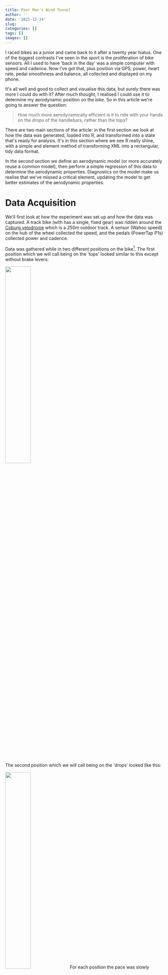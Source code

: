 ```yaml
---
title: Poor Man's Wind Tunnel
author: ''
date: '2021-12-24'
slug: 
categories: []
tags: []
images: []
---
```




I raced bikes as a junior and came back to it after a twenty year hiatus. One of the biggest contrasts I've seen in the sport is the proliferation of bike sensors. All I used to have 'back in the day' was a simple computer with speed and cadence. Now I've got that, plus position via GPS, power, heart rate, pedal smoothness and balance, all collected and displayed on my phone.

It's all well and good to collect and visualise this data, but surely there was more I could do with it? After much thought, I realised I could use it to determine my aerodynamic position on the bike. So in this article we're going to answer the question:

> How much more aerodynamically efficient is it to ride with your hands on the drops of the handlebars, rather than the tops?

There are two main sections of the article: in the first section we look at how the data was generated, loaded into R, and transformed into a state that's ready for analysis. It's in this section where we see R really shine, with a simple and element method of transforming XML into a rectangular, tidy data format. 

In the second section we define an aerodynamic model (or more accurately reuse a common model), then perform a simple regression of this data to determine the aerodynamic properties. Diagnostics on the model make us realise that we've missed a critical element, updating the model to get better estimates of the aerodynamic properties.

# Data Acquisition

We'll first look at how the experiment was set up and how the data was captured. A track bike (with has a single, fixed gear) was ridden around the [Coburg velodrome](https://www.google.com/maps/@-37.7297305,144.9553304,147m/data=!3m1!1e3) which is a 250m outdoor track. A sensor (Wahoo speed) on the hub of the wheel collected the speed, and the pedals (PowerTap P1s) collected power and cadence.

Data was gathered while in two different positions on the bike[^1]. The first position which we will call being on the 'tops' looked similar to this except without brake levers:
[^1]: Images courtesy of [bikegremlin.com](http://bikegremlin.com)

<img src="tops.jpg" style="width:40%;height:40%;" style="display: block; margin: auto;" />

The second position which we will call being on the 'drops' looked like this:

<img src="drops.jpg" style="width:40%;height:40%;" style="display: block; margin: auto;" />
For each position the pace was slowly increasing from 10km/h to to 45km/h in approximately 10km/h increments. For each increment level, the pace was held as close as possible to constant for two laps, increasing to three laps for higher speeds in order to get enough samples.

The experimental environemnt is far from clean, with two main external elements affecting our data generation process: wind, and the lumpyness of the velodrome. Because we are moving around and oval, both of these external elements will add noise to the data, but shouldn't bias it in any one direction. If there was any biasing effect it would be from wind gusts.

What do we expect from the experiment? We're expecting better aerodynamics when in the drops position due to two factors: a reduction in the front on surface area, and a more streamlined shape.

# Transforming the Data

The data is downloaded in TCX (Training Center XML) format. While good for us that it's in a standard structured format, it's not quite in the rectangular tidy data structure that we need for our analysis, so the first step is to extract and transform it. The XML is structured as a single *activity* with one or more *laps*. Each *lap* has *trackpoints* which contain a timestamp and the data collected (speed, power, heartrate, etc). A trackpoint is taken every one second.

The full file is available [here](cycle_data.tcx), but this is a high-level overview of the structure:

```xml
<TrainingCenterDatabase>
    <Activities>
        <Activity>
            <Lap>
                <Track>
                    <Trackpoint>
                        <Time>2022-01-16T00:00:41Z</Time>
                        <DistanceMeters>1.48</DistanceMeters>
                        <HeartRateBpm>
                            <Value>105</Value>
                        </HearthRateBpm>
                        <Cadence>32</Cadence>
                        <Extensions>
                            <TPX>
                                <Speed>3.19</Speed>
                                <Watts>56</Watts>
                            </TPX>
                        </Extensions>
                    </Trackpoint>
                    <!-- Multiple trackpoints (1 second per sample) --> 
                </Track>
            </Lap>
            <!-- Multiple laps (generated manually) -->
        </Activity>
    </Activities>
</TrainingCenterDatabase>
```

Thanks to the XML2 library, XPath queries, the vectorised nature of R, this is quite an easy task:


```r
cycle_data <-
    read_xml('cycle_data.tcx') %>%
    xml_ns_strip() %>%
    xml_find_all('.//Trackpoint[Extensions]') %>%
    {
        tibble(
            time = xml_find_first(., './Time') %>% xml_text() %>% ymd_hms(),
            speed = xml_find_first(., './Extensions/TPX/Speed') %>% xml_double(),
            power = xml_find_first(., './Extensions/TPX/Watts') %>% xml_integer(),
            bpm = xml_find_first(., './HeartRateBpm/Value') %>% xml_integer(),
            cadence = xml_find_first(., './Cadence') %>% xml_integer(),
            lap = xml_find_num(
                .,
                'count(./parent::Track/parent::Lap/preceding-sibling::Lap)'
            ),
        )
    }
```


|time                | speed| power| bpm| cadence| lap|
|:-------------------|-----:|-----:|---:|-------:|---:|
|2022-01-16 00:00:42 |  3.19|    56| 105|      32|   0|
|2022-01-16 00:00:43 |  3.28|   100| 104|      34|   0|
|2022-01-16 00:00:44 |  3.50|    75| 104|      36|   0|
|2022-01-16 00:00:45 |  3.58|    84| 105|      38|   0|
|2022-01-16 00:00:46 |  3.78|    79| 106|      40|   0|
|2022-01-16 00:00:47 |  4.08|    83| 107|      43|   0|
|2022-01-16 00:00:48 |  4.39|   172| 108|      46|   0|
|2022-01-16 00:00:49 |  4.58|   197| 109|      47|   0|
|2022-01-16 00:00:50 |  4.78|   213| 111|      49|   0|
|2022-01-16 00:00:51 |  5.00|   288| 113|      51|   0|

While terseness is elegant it can also make the code difficult to interpret, so I think it's valuable to go through each step of the pipeline:

1. The TCX file is read in as as an *xml_document*
1. The XML is namespaced, but as we're only working with this file we strip the namespace to make our XPath easier to work with.
1. Using the `.//Trackpoint[Extensions]` XPath we find all 'trackpoint' nodes that have a child 'extensions' node. 
    - We do this because some of the trackpoints only have a timestamp with no data.
1. We then construct a data frame (a tibble) by finding and extracting the speed, power, etc from each trachpoint, with the XPaths being relative to the trackpoint node.
    - The braces to stop the normal behaviour of the left-hand side of the pipe being passed as the first argument to the tibble.
1. Determining which 'lap' a trackpoint belongs to takes a little more work. We do this by finding it's grandparent lap node and counting how many preceding lap siblings it has. The first lap will have 0 siblings, the second lap 1, and so on.

That's it! With less than 20 lines of R the XML has been transformed into a tidy, rectangular data format, ready for visualisation and analysis. Speaking of visualisation, let's take a look at a few different aspects of the data to get a general feel for it. The following graph shows the power output over time, each lap being coloured separately. Laps one and three contain the data that will be used in the model.

<img src="{{< blogdown/postref >}}index_files/figure-html/unnamed-chunk-6-1.png" width="672" />

The data was generated on a track bike which has only a single gear, so the speed and cadence should have a near perfect linear relationship:

<img src="{{< blogdown/postref >}}index_files/figure-html/unnamed-chunk-7-1.png" width="672" />

There's a clear linear relationship, but there is also distribution of speeds across each cadence value. This is likely due to the difference in precision between the cadence and the speed, as cadence is measured as a integer whereas speed is a double with a single decimal point[^2].

[^2]: A linear regression of cadence on speed was performed, and the residuals were in the range of (-.5, .5). This supports our precision difference hypothesis.

Before we look at the power and speed, we need to do a little bit of housework. The second and fourth laps are extracted, and a new *position* factor variable is created with nicely named levels. 

In what could be considered controversial, we're going to remove data points where the bike was accelerating - i.e. the rate of change of the power between trackpoint samples was between -10 and 10 watts. Acceleration was required to 'move' to different speed increments, but our model only relates to points of (relatively) constant speed. Given our knowledge of the data generation process, I think this data removal can be justified.



```r
cycle_data_cleaned <-
    cycle_data %>% 
    filter(
        lap %in% c(1,3),
        between(power - lag(power), -10, 10)
    ) %>%
    mutate(position = fct_recode(as_factor(lap), "Tops" = "1", "Drops" = "3"))
```

We can now view the power output versus the speed by position of the data we'll be using in our model.

<img src="{{< blogdown/postref >}}index_files/figure-html/unnamed-chunk-9-1.png" width="672" />

We see some sort of exponential relationship between speed and power (we'll discuss that in the next section). We can also see the "blobs" of data where I have tried to keep a constant speed, and how keeping that constant speed become more difficult as I went faster. What is not instantly visible is the difference in power output versus speed for each of the different hand positions.


# Defining and Building a Model

Before we build our model in R we first have to define what the model is going to be. We'll be using the going to be using the classic drag equation: 
y
$$ F_d = \frac{1}{2}\rho C_D A v^2$$
This says that the force of drag \\(F_d\\) on a body when moving through a fluid is proportional to half of the density of the fluid (\\(\rho\\)) times the drag coefficient of my bike/body (\\(C_D\\)) time  is front on cross-sectional area (\\(A\\)) times the square of my is my velocity (\\(v\\)). I'm going to bundle up all coefficients into a single coefficient \\(\beta\\).

$$ \text{Let } \beta = \frac{1}{2} \rho C_D A $$
$$ F_d = \beta v^2 $$
We've got force on our left-hand side, but we need power. Energy is force times distance, and power is energy over time, so we have:

$$ F_d \Big( \frac{x}{t} \Big) = \beta v^2 \Big( \frac{x}{t} \Big)$$ 
Distance over time is velocity so we are left with:

$$ P_d = \beta v^3 $$ 
Is this a perfect model? Not at all, but for our purposes it should be reasonable. Don't make me tap the "all models are wrong..." sign!

The model will give us an estimate (with some uncertainty) \\(\beta_{tops}\\) value when I was on the tops of the handlebars, and a \\(\beta_{drops}\\) value when I was in the drops.

We have some prior information that we can be included in the model: it takes zero watts to go zero metres per second. This implies that our model should go through the origin \\((0,0)\\) and we should not include an intercept. I believe that given our strong knowledge of the process that generated the data, removing the intercept is valid.


```r
cycle_data_mdl <-
    cycle_data_cleaned %>% 
    lm(power ~ 0 + position:I(speed^3), data = .) 
```

Here's what model looks like overlayed on the data:

<img src="{{< blogdown/postref >}}index_files/figure-html/unnamed-chunk-11-1.png" width="672" />

As expected the drops is more efficient that the tops. Before looking at the parameters of the model let's first look at some diagnostics. The first one to look at is a fitted value versus residual plot.

<img src="{{< blogdown/postref >}}index_files/figure-html/unnamed-chunk-12-1.png" width="672" />

This is very interesting! While we seem to have captured mos of the the variation in our model, there still seems to be a linear component that our model hasn't accounted for. If we think about this, our model is too simple and we've missed a critical component: friction! Let's re

# Building a Better Model

In the original model, \\(P_{Total} = P_{Drag}\\), but out **t**otal power used is made up of power to overcome **d**rag plus power to overcome **f**riction:

$$ P_{t} = P_{d} + P_{f} $$

Generally the force of friction is not proportional to the relative velocity of the two surfaces that are touching, but we're looking at power, so doing some conversion we end up with:

$$ P_{f} = \frac{ F_{f} \times x }{ t } = F_{f}v $$

If we let \\(\beta_1 = F_{f}) and from our previous model we let \\(\beta_2 = \beta), our model is now:

$$ P_{t} = \beta_1 v + \beta_2 v^3 $$
Let's re-do our modelling with this updated model. We don't beleive that the frictional component would be affected by the position on the handlebars, so we make sure it's not conditional on the position.


```r
cycle_data_mdl <-
    cycle_data_cleaned %>% 
    lm(power ~ 0 + speed + position:I(speed^3), data = .) 
```

Here's our updated on model on top of the original data:

<img src="{{< blogdown/postref >}}index_files/figure-html/unnamed-chunk-14-1.png" width="672" />

Hard to discern if much difference from this graph, so let's look at the fitted versus residuals again:

<img src="{{< blogdown/postref >}}index_files/figure-html/unnamed-chunk-15-1.png" width="672" />
That's looking much better! We've now captured the linear component, the residuals are random, and the variation is reasonably even across the entire spread of fitted values. There are a few outliers, and a more rigourous analysis would look to determine whether they had significant leverage on our regression line. Subjectively looking at this graph though my guess would be no.

The other type of diagnostic we'll look at is a histogram of the residuals. A linear regression has an assumption that the residuals are normal. The residual shape doesn't affect the point estimates of the model, but does affect the confidence intervals of the parameters.

<img src="{{< blogdown/postref >}}index_files/figure-html/unnamed-chunk-16-1.png" width="672" />

This looks great: the residuals have an approximate Gaussian shape, there's not much mass at more that 2 standard deviations, and the mean sits approximately at zero.

With confidence in the model we now take a look at the parameters:


|Term                     |  Estimate| Std Error| Statistic| P Value|
|:------------------------|---------:|---------:|---------:|-------:|
|speed                    | 4.1788613| 0.3782129|  11.04897|       0|
|positionTops:I(speed^3)  | 0.2131439| 0.0045782|  46.55634|       0|
|positionDrops:I(speed^3) | 0.1889915| 0.0044721|  42.26044|       0|

The speed term is the \\(\beta_1\\) coefficient, which is the the frictional force of the bike. The model has determined that the frictional of the bike accounts for 4.18 Newtons of force.

The next two are the coefficients of the \\(v^3\\) term when the position varibale is 'Tops' and when it is 'Drops'. Value of the coefficient isn't important to us (being a combinatio of the fluid density, drag dofficient, and my cross-sectional area), but what we want to look at is the relative difference. The result is that, for a specific velocity, we need to use 11.33% less power. Put another way, we are 11.33 more efficient in this position.

The following table gives you an idea on the differences in power required for speeds of 20, 40, and 60 km/h.



| Speed|    Tops|  Drops| Power Difference|
|-----:|-------:|------:|----------------:|
|    20|   59.76|  55.62|             4.14|
|    40|  338.81| 305.68|            33.13|
|    60| 1056.43| 944.61|           111.82|

# Summary

In this article we looked at the aerodynamics of different positions on a bike. We gathered data using different sensors, and showed the elegance of R by transforming XML data into a rectangular, tidy data frame.

We defined a simple model and used this to perform a regression of power required to maintain a specific velocity. By performaing diagnostics on this model, we were able to identify that our model was incomplete, and that we were likely not including friction in the model. We defined and created a new model with friction included, which performed better than our original model.

The ultimate aim of the article was to determine how much more efficient it is to ride in the 'drops' of the handlebars rather than the 'tops'. From our modelling we estimate it to be 11.33% more efficient.


